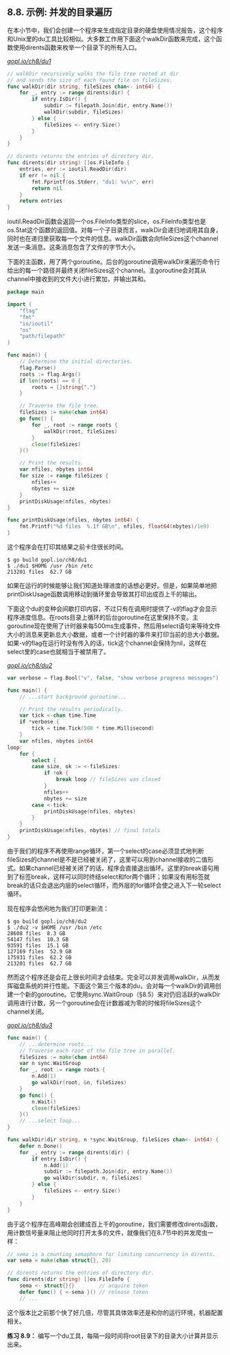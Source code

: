 ## 8.8. 示例: 并发的目录遍历

在本小节中，我们会创建一个程序来生成指定目录的硬盘使用情况报告，这个程序和Unix里的du工具比较相似。大多数工作用下面这个walkDir函数来完成，这个函数使用dirents函数来枚举一个目录下的所有入口。

<u><i>gopl.io/ch8/du1</i></u>
```go
// walkDir recursively walks the file tree rooted at dir
// and sends the size of each found file on fileSizes.
func walkDir(dir string, fileSizes chan<- int64) {
	for _, entry := range dirents(dir) {
		if entry.IsDir() {
			subdir := filepath.Join(dir, entry.Name())
			walkDir(subdir, fileSizes)
		} else {
			fileSizes <- entry.Size()
		}
	}
}

// dirents returns the entries of directory dir.
func dirents(dir string) []os.FileInfo {
	entries, err := ioutil.ReadDir(dir)
	if err != nil {
		fmt.Fprintf(os.Stderr, "du1: %v\n", err)
		return nil
	}
	return entries
}
```

ioutil.ReadDir函数会返回一个os.FileInfo类型的slice，os.FileInfo类型也是os.Stat这个函数的返回值。对每一个子目录而言，walkDir会递归地调用其自身，同时也在递归里获取每一个文件的信息。walkDir函数会向fileSizes这个channel发送一条消息。这条消息包含了文件的字节大小。

下面的主函数，用了两个goroutine。后台的goroutine调用walkDir来遍历命令行给出的每一个路径并最终关闭fileSizes这个channel。主goroutine会对其从channel中接收到的文件大小进行累加，并输出其和。

```go
package main

import (
	"flag"
	"fmt"
	"io/ioutil"
	"os"
	"path/filepath"
)

func main() {
	// Determine the initial directories.
	flag.Parse()
	roots := flag.Args()
	if len(roots) == 0 {
		roots = []string{"."}
	}

	// Traverse the file tree.
	fileSizes := make(chan int64)
	go func() {
		for _, root := range roots {
			walkDir(root, fileSizes)
		}
		close(fileSizes)
	}()

	// Print the results.
	var nfiles, nbytes int64
	for size := range fileSizes {
		nfiles++
		nbytes += size
	}
	printDiskUsage(nfiles, nbytes)
}

func printDiskUsage(nfiles, nbytes int64) {
	fmt.Printf("%d files  %.1f GB\n", nfiles, float64(nbytes)/1e9)
}
```

这个程序会在打印其结果之前卡住很长时间。

```
$ go build gopl.io/ch8/du1
$ ./du1 $HOME /usr /bin /etc
213201 files  62.7 GB
```

如果在运行的时候能够让我们知道处理进度的话想必更好。但是，如果简单地把printDiskUsage函数调用移动到循环里会导致其打印出成百上千的输出。

下面这个du的变种会间歇打印内容，不过只有在调用时提供了-v的flag才会显示程序进度信息。在roots目录上循环的后台goroutine在这里保持不变。主goroutine现在使用了计时器来每500ms生成事件，然后用select语句来等待文件大小的消息来更新总大小数据，或者一个计时器的事件来打印当前的总大小数据。如果-v的flag在运行时没有传入的话，tick这个channel会保持为nil，这样在select里的case也就相当于被禁用了。

<u><i>gopl.io/ch8/du2</i></u>
```go
var verbose = flag.Bool("v", false, "show verbose progress messages")

func main() {
	// ...start background goroutine...

	// Print the results periodically.
	var tick <-chan time.Time
	if *verbose {
		tick = time.Tick(500 * time.Millisecond)
	}
	var nfiles, nbytes int64
loop:
	for {
		select {
		case size, ok := <-fileSizes:
			if !ok {
				break loop // fileSizes was closed
			}
			nfiles++
			nbytes += size
		case <-tick:
			printDiskUsage(nfiles, nbytes)
		}
	}
	printDiskUsage(nfiles, nbytes) // final totals
}
```

由于我们的程序不再使用range循环，第一个select的case必须显式地判断fileSizes的channel是不是已经被关闭了，这里可以用到channel接收的二值形式。如果channel已经被关闭了的话，程序会直接退出循环。这里的break语句用到了标签break，这样可以同时终结select和for两个循环；如果没有用标签就break的话只会退出内层的select循环，而外层的for循环会使之进入下一轮select循环。

现在程序会悠闲地为我们打印更新流：

```
$ go build gopl.io/ch8/du2
$ ./du2 -v $HOME /usr /bin /etc
28608 files  8.3 GB
54147 files  10.3 GB
93591 files  15.1 GB
127169 files  52.9 GB
175931 files  62.2 GB
213201 files  62.7 GB
```

然而这个程序还是会花上很长时间才会结束。完全可以并发调用walkDir，从而发挥磁盘系统的并行性能。下面这个第三个版本的du，会对每一个walkDir的调用创建一个新的goroutine。它使用sync.WaitGroup（§8.5）来对仍旧活跃的walkDir调用进行计数，另一个goroutine会在计数器减为零的时候将fileSizes这个channel关闭。

<u><i>gopl.io/ch8/du3</i></u>
```go
func main() {
	// ...determine roots...
	// Traverse each root of the file tree in parallel.
	fileSizes := make(chan int64)
	var n sync.WaitGroup
	for _, root := range roots {
		n.Add(1)
		go walkDir(root, &n, fileSizes)
	}
	go func() {
		n.Wait()
		close(fileSizes)
	}()
	// ...select loop...
}

func walkDir(dir string, n *sync.WaitGroup, fileSizes chan<- int64) {
	defer n.Done()
	for _, entry := range dirents(dir) {
		if entry.IsDir() {
			n.Add(1)
			subdir := filepath.Join(dir, entry.Name())
			go walkDir(subdir, n, fileSizes)
		} else {
			fileSizes <- entry.Size()
		}
	}
}
```

由于这个程序在高峰期会创建成百上千的goroutine，我们需要修改dirents函数，用计数信号量来阻止他同时打开太多的文件，就像我们在8.7节中的并发爬虫一样：

```go
// sema is a counting semaphore for limiting concurrency in dirents.
var sema = make(chan struct{}, 20)

// dirents returns the entries of directory dir.
func dirents(dir string) []os.FileInfo {
	sema <- struct{}{}        // acquire token
	defer func() { <-sema }() // release token
	// ...
```

这个版本比之前那个快了好几倍，尽管其具体效率还是和你的运行环境，机器配置相关。

**练习 8.9：** 编写一个du工具，每隔一段时间将root目录下的目录大小计算并显示出来。
<!--stackedit_data:
eyJoaXN0b3J5IjpbLTM4MTIwNTk2MV19
-->